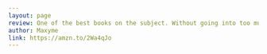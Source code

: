 ```yaml
---
layout: page
review: One of the best books on the subject. Without going into too much technical detail, this book is impressive for its content, its references and the whole document on which this revisited version of Alice in Wonderland is based! A very pleasant writing style. In short, a must have!
author: Maxyme
link: https://amzn.to/2Wa4qJo
---
```

